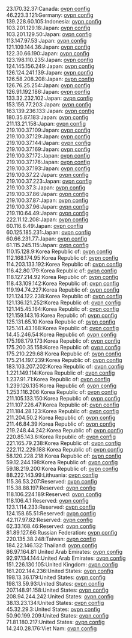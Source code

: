 23.170.32.37:Canada: [ovpn config](vpn/23_170_32_37.ovpn)  
46.223.3.121:Germany: [ovpn config](vpn/46_223_3_121.ovpn)  
139.228.60.105:Indonesia: [ovpn config](vpn/139_228_60_105.ovpn)  
103.201.129.18:Japan: [ovpn config](vpn/103_201_129_18.ovpn)  
103.201.129.50:Japan: [ovpn config](vpn/103_201_129_50.ovpn)  
113.147.97.53:Japan: [ovpn config](vpn/113_147_97_53.ovpn)  
121.109.144.36:Japan: [ovpn config](vpn/121_109_144_36.ovpn)  
122.30.66.190:Japan: [ovpn config](vpn/122_30_66_190.ovpn)  
123.198.110.235:Japan: [ovpn config](vpn/123_198_110_235.ovpn)  
124.145.156.249:Japan: [ovpn config](vpn/124_145_156_249.ovpn)  
126.124.241.139:Japan: [ovpn config](vpn/126_124_241_139.ovpn)  
126.58.208.208:Japan: [ovpn config](vpn/126_58_208_208.ovpn)  
126.76.25.254:Japan: [ovpn config](vpn/126_76_25_254.ovpn)  
126.91.192.186:Japan: [ovpn config](vpn/126_91_192_186.ovpn)  
133.32.232.102:Japan: [ovpn config](vpn/133_32_232_102.ovpn)  
153.156.77.203:Japan: [ovpn config](vpn/153_156_77_203.ovpn)  
163.139.236.133:Japan: [ovpn config](vpn/163_139_236_133.ovpn)  
180.35.87.183:Japan: [ovpn config](vpn/180_35_87_183.ovpn)  
211.13.21.158:Japan: [ovpn config](vpn/211_13_21_158.ovpn)  
219.100.37.109:Japan: [ovpn config](vpn/219_100_37_109.ovpn)  
219.100.37.129:Japan: [ovpn config](vpn/219_100_37_129.ovpn)  
219.100.37.144:Japan: [ovpn config](vpn/219_100_37_144.ovpn)  
219.100.37.169:Japan: [ovpn config](vpn/219_100_37_169.ovpn)  
219.100.37.172:Japan: [ovpn config](vpn/219_100_37_172.ovpn)  
219.100.37.176:Japan: [ovpn config](vpn/219_100_37_176.ovpn)  
219.100.37.193:Japan: [ovpn config](vpn/219_100_37_193.ovpn)  
219.100.37.22:Japan: [ovpn config](vpn/219_100_37_22.ovpn)  
219.100.37.223:Japan: [ovpn config](vpn/219_100_37_223.ovpn)  
219.100.37.3:Japan: [ovpn config](vpn/219_100_37_3.ovpn)  
219.100.37.86:Japan: [ovpn config](vpn/219_100_37_86.ovpn)  
219.100.37.87:Japan: [ovpn config](vpn/219_100_37_87.ovpn)  
219.100.37.96:Japan: [ovpn config](vpn/219_100_37_96.ovpn)  
219.110.64.49:Japan: [ovpn config](vpn/219_110_64_49.ovpn)  
222.11.12.208:Japan: [ovpn config](vpn/222_11_12_208.ovpn)  
60.116.6.49:Japan: [ovpn config](vpn/60_116_6_49.ovpn)  
60.125.185.231:Japan: [ovpn config](vpn/60_125_185_231.ovpn)  
60.66.231.77:Japan: [ovpn config](vpn/60_66_231_77.ovpn)  
61.115.245.115:Japan: [ovpn config](vpn/61_115_245_115.ovpn)  
110.15.128.9:Korea Republic of: [ovpn config](vpn/110_15_128_9.ovpn)  
112.168.174.95:Korea Republic of: [ovpn config](vpn/112_168_174_95.ovpn)  
114.203.133.192:Korea Republic of: [ovpn config](vpn/114_203_133_192.ovpn)  
116.42.80.179:Korea Republic of: [ovpn config](vpn/116_42_80_179.ovpn)  
118.127.214.92:Korea Republic of: [ovpn config](vpn/118_127_214_92.ovpn)  
118.43.109.142:Korea Republic of: [ovpn config](vpn/118_43_109_142.ovpn)  
119.194.74.227:Korea Republic of: [ovpn config](vpn/119_194_74_227.ovpn)  
121.124.122.238:Korea Republic of: [ovpn config](vpn/121_124_122_238.ovpn)  
121.136.121.252:Korea Republic of: [ovpn config](vpn/121_136_121_252.ovpn)  
121.145.45.164:Korea Republic of: [ovpn config](vpn/121_145_45_164.ovpn)  
121.159.143.16:Korea Republic of: [ovpn config](vpn/121_159_143_16.ovpn)  
125.131.65.10:Korea Republic of: [ovpn config](vpn/125_131_65_10.ovpn)  
125.141.43.168:Korea Republic of: [ovpn config](vpn/125_141_43_168.ovpn)  
14.45.246.54:Korea Republic of: [ovpn config](vpn/14_45_246_54.ovpn)  
175.198.179.173:Korea Republic of: [ovpn config](vpn/175_198_179_173.ovpn)  
175.200.35.158:Korea Republic of: [ovpn config](vpn/175_200_35_158.ovpn)  
175.210.229.68:Korea Republic of: [ovpn config](vpn/175_210_229_68.ovpn)  
175.214.197.239:Korea Republic of: [ovpn config](vpn/175_214_197_239.ovpn)  
183.103.207.202:Korea Republic of: [ovpn config](vpn/183_103_207_202.ovpn)  
1.221.149.114:Korea Republic of: [ovpn config](vpn/1_221_149_114.ovpn)  
1.237.91.71:Korea Republic of: [ovpn config](vpn/1_237_91_71.ovpn)  
1.239.126.135:Korea Republic of: [ovpn config](vpn/1_239_126_135.ovpn)  
1.253.116.206:Korea Republic of: [ovpn config](vpn/1_253_116_206.ovpn)  
211.105.133.150:Korea Republic of: [ovpn config](vpn/211_105_133_150.ovpn)  
211.107.226.47:Korea Republic of: [ovpn config](vpn/211_107_226_47.ovpn)  
211.184.28.123:Korea Republic of: [ovpn config](vpn/211_184_28_123.ovpn)  
211.204.50.2:Korea Republic of: [ovpn config](vpn/211_204_50_2.ovpn)  
211.46.84.39:Korea Republic of: [ovpn config](vpn/211_46_84_39.ovpn)  
219.248.44.242:Korea Republic of: [ovpn config](vpn/219_248_44_242.ovpn)  
220.85.143.6:Korea Republic of: [ovpn config](vpn/220_85_143_6.ovpn)  
221.165.79.238:Korea Republic of: [ovpn config](vpn/221_165_79_238.ovpn)  
222.112.229.188:Korea Republic of: [ovpn config](vpn/222_112_229_188.ovpn)  
58.120.228.218:Korea Republic of: [ovpn config](vpn/58_120_228_218.ovpn)  
59.12.244.198:Korea Republic of: [ovpn config](vpn/59_12_244_198.ovpn)  
59.18.219.200:Korea Republic of: [ovpn config](vpn/59_18_219_200.ovpn)  
88.222.143.99:Lithuania: [ovpn config](vpn/88_222_143_99.ovpn)  
115.36.53.207:Reserved: [ovpn config](vpn/115_36_53_207.ovpn)  
115.38.88.197:Reserved: [ovpn config](vpn/115_38_88_197.ovpn)  
118.106.224.189:Reserved: [ovpn config](vpn/118_106_224_189.ovpn)  
118.106.4.1:Reserved: [ovpn config](vpn/118_106_4_1.ovpn)  
123.1.114.233:Reserved: [ovpn config](vpn/123_1_114_233.ovpn)  
124.158.65.51:Reserved: [ovpn config](vpn/124_158_65_51.ovpn)  
42.117.97.82:Reserved: [ovpn config](vpn/42_117_97_82.ovpn)  
62.33.168.46:Reserved: [ovpn config](vpn/62_33_168_46.ovpn)  
81.89.127.66:Russian Federation: [ovpn config](vpn/81_89_127_66.ovpn)  
220.135.38.248:Taiwan: [ovpn config](vpn/220_135_38_248.ovpn)  
184.22.146.132:Thailand: [ovpn config](vpn/184_22_146_132.ovpn)  
86.97.164.81:United Arab Emirates: [ovpn config](vpn/86_97_164_81.ovpn)  
92.97.134.144:United Arab Emirates: [ovpn config](vpn/92_97_134_144.ovpn)  
151.226.130.105:United Kingdom: [ovpn config](vpn/151_226_130_105.ovpn)  
161.202.144.236:United States: [ovpn config](vpn/161_202_144_236.ovpn)  
198.13.36.179:United States: [ovpn config](vpn/198_13_36_179.ovpn)  
198.13.59.93:United States: [ovpn config](vpn/198_13_59_93.ovpn)  
207.148.91.158:United States: [ovpn config](vpn/207_148_91_158.ovpn)  
208.94.244.242:United States: [ovpn config](vpn/208_94_244_242.ovpn)  
38.13.23.134:United States: [ovpn config](vpn/38_13_23_134.ovpn)  
45.32.29.3:United States: [ovpn config](vpn/45_32_29_3.ovpn)  
50.90.199.209:United States: [ovpn config](vpn/50_90_199_209.ovpn)  
71.81.180.217:United States: [ovpn config](vpn/71_81_180_217.ovpn)  
14.240.28.176:Viet Nam: [ovpn config](vpn/14_240_28_176.ovpn)  
